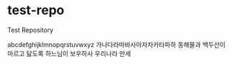 # test-repo
Test Repository

abcdefghijklmnopqrstuvwxyz
가나다라마바사아자차카타파하
동해물과 백두산이 마르고 닳도록
하느님이 보우하사 우리나라 만세

